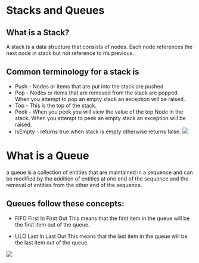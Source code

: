 # Stacks and Queues

## What is a Stack?
A stack is a data structure that consists of nodes. Each node references the next node in stack but not reference to it’s previous.


## Common terminology for a stack is
- Push - Nodes or items that are put into the stack are pushed
- Pop - Nodes or items that are removed from the stack are popped. When you attempt to pop an empty stack an exception will be raised.
- Top - This is the top of the stack.
- Peek - When you peek you will view the value of the top Node in the stack. When you attempt to peek an empty stack an exception will be raised.
- IsEmpty - returns true when stack is empty otherwise returns false.
![](https://www.andrew.cmu.edu/course/15-121/lectures/Stacks%20and%20Queues/pix/stack.bmp)

# What is a Queue

a queue is a collection of entities that are maintained in a sequence and can be modified by the addition of entities at one end of the sequence and the removal of entities from the other end of the sequence.

## Queues follow these concepts:
- FIFO First In First Out
This means that the first item in the queue will be the first item out of the queue.

- LILO Last In Last Out
This means that the last item in the queue will be the last item out of the queue.

![](https://upload.wikimedia.org/wikipedia/commons/thumb/5/52/Data_Queue.svg/300px-Data_Queue.svg.png)

